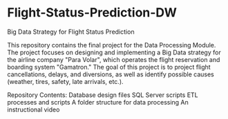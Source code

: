 # Flight-Status-Prediction-DW
Big Data Strategy for Flight Status Prediction 

This repository contains the final project for the Data Processing Module. The project focuses on designing and implementing a Big Data strategy for the airline company "Para Volar", which operates the flight reservation and boarding system "Gamatron." The goal of this project is to project flight cancellations, delays, and diversions, as well as identify possible causes (weather, tires, safety, late arrivals, etc.).

Repository Contents:
Database design files
SQL Server scripts
ETL processes and scripts
A folder structure for data processing
An instructional video
